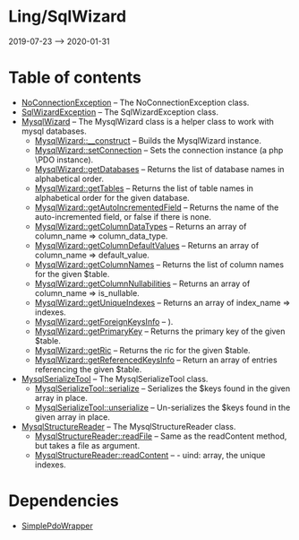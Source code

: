 Ling/SqlWizard
================
2019-07-23 --> 2020-01-31




Table of contents
===========

- [NoConnectionException](https://github.com/lingtalfi/SqlWizard/blob/master/doc/api/Ling/SqlWizard/Exception/NoConnectionException.md) &ndash; The NoConnectionException class.
- [SqlWizardException](https://github.com/lingtalfi/SqlWizard/blob/master/doc/api/Ling/SqlWizard/Exception/SqlWizardException.md) &ndash; The SqlWizardException class.
- [MysqlWizard](https://github.com/lingtalfi/SqlWizard/blob/master/doc/api/Ling/SqlWizard/MysqlWizard.md) &ndash; The MysqlWizard class is a helper class to work with mysql databases.
    - [MysqlWizard::__construct](https://github.com/lingtalfi/SqlWizard/blob/master/doc/api/Ling/SqlWizard/MysqlWizard/__construct.md) &ndash; Builds the MysqlWizard instance.
    - [MysqlWizard::setConnection](https://github.com/lingtalfi/SqlWizard/blob/master/doc/api/Ling/SqlWizard/MysqlWizard/setConnection.md) &ndash; Sets the connection instance (a php \PDO instance).
    - [MysqlWizard::getDatabases](https://github.com/lingtalfi/SqlWizard/blob/master/doc/api/Ling/SqlWizard/MysqlWizard/getDatabases.md) &ndash; Returns the list of database names in alphabetical order.
    - [MysqlWizard::getTables](https://github.com/lingtalfi/SqlWizard/blob/master/doc/api/Ling/SqlWizard/MysqlWizard/getTables.md) &ndash; Returns the list of table names in alphabetical order for the given database.
    - [MysqlWizard::getAutoIncrementedField](https://github.com/lingtalfi/SqlWizard/blob/master/doc/api/Ling/SqlWizard/MysqlWizard/getAutoIncrementedField.md) &ndash; Returns the name of the auto-incremented field, or false if there is none.
    - [MysqlWizard::getColumnDataTypes](https://github.com/lingtalfi/SqlWizard/blob/master/doc/api/Ling/SqlWizard/MysqlWizard/getColumnDataTypes.md) &ndash; Returns an array of column_name => column_data_type.
    - [MysqlWizard::getColumnDefaultValues](https://github.com/lingtalfi/SqlWizard/blob/master/doc/api/Ling/SqlWizard/MysqlWizard/getColumnDefaultValues.md) &ndash; Returns an array of column_name => default_value.
    - [MysqlWizard::getColumnNames](https://github.com/lingtalfi/SqlWizard/blob/master/doc/api/Ling/SqlWizard/MysqlWizard/getColumnNames.md) &ndash; Returns the list of column names for the given $table.
    - [MysqlWizard::getColumnNullabilities](https://github.com/lingtalfi/SqlWizard/blob/master/doc/api/Ling/SqlWizard/MysqlWizard/getColumnNullabilities.md) &ndash; Returns an array of column_name => is_nullable.
    - [MysqlWizard::getUniqueIndexes](https://github.com/lingtalfi/SqlWizard/blob/master/doc/api/Ling/SqlWizard/MysqlWizard/getUniqueIndexes.md) &ndash; Returns an array of index_name => indexes.
    - [MysqlWizard::getForeignKeysInfo](https://github.com/lingtalfi/SqlWizard/blob/master/doc/api/Ling/SqlWizard/MysqlWizard/getForeignKeysInfo.md) &ndash; ).
    - [MysqlWizard::getPrimaryKey](https://github.com/lingtalfi/SqlWizard/blob/master/doc/api/Ling/SqlWizard/MysqlWizard/getPrimaryKey.md) &ndash; Returns the primary key of the given $table.
    - [MysqlWizard::getRic](https://github.com/lingtalfi/SqlWizard/blob/master/doc/api/Ling/SqlWizard/MysqlWizard/getRic.md) &ndash; Returns the ric for the given $table.
    - [MysqlWizard::getReferencedKeysInfo](https://github.com/lingtalfi/SqlWizard/blob/master/doc/api/Ling/SqlWizard/MysqlWizard/getReferencedKeysInfo.md) &ndash; Return an array of entries referencing the given $table.
- [MysqlSerializeTool](https://github.com/lingtalfi/SqlWizard/blob/master/doc/api/Ling/SqlWizard/Tool/MysqlSerializeTool.md) &ndash; The MysqlSerializeTool class.
    - [MysqlSerializeTool::serialize](https://github.com/lingtalfi/SqlWizard/blob/master/doc/api/Ling/SqlWizard/Tool/MysqlSerializeTool/serialize.md) &ndash; Serializes the $keys found in the given array in place.
    - [MysqlSerializeTool::unserialize](https://github.com/lingtalfi/SqlWizard/blob/master/doc/api/Ling/SqlWizard/Tool/MysqlSerializeTool/unserialize.md) &ndash; Un-serializes the $keys found in the given array in place.
- [MysqlStructureReader](https://github.com/lingtalfi/SqlWizard/blob/master/doc/api/Ling/SqlWizard/Util/MysqlStructureReader.md) &ndash; The MysqlStructureReader class.
    - [MysqlStructureReader::readFile](https://github.com/lingtalfi/SqlWizard/blob/master/doc/api/Ling/SqlWizard/Util/MysqlStructureReader/readFile.md) &ndash; Same as the readContent method, but takes a file as argument.
    - [MysqlStructureReader::readContent](https://github.com/lingtalfi/SqlWizard/blob/master/doc/api/Ling/SqlWizard/Util/MysqlStructureReader/readContent.md) &ndash; - uind: array, the unique indexes.


Dependencies
============
- [SimplePdoWrapper](https://github.com/lingtalfi/SimplePdoWrapper)


